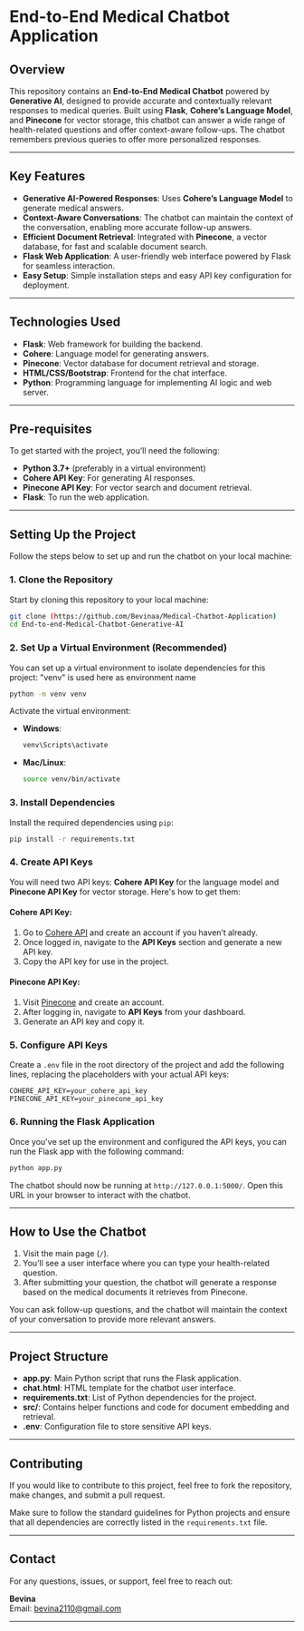 # **End-to-End Medical Chatbot Application**

## **Overview**

This repository contains an **End-to-End Medical Chatbot** powered by **Generative AI**, designed to provide accurate and contextually relevant responses to medical queries. Built using **Flask**, **Cohere’s Language Model**, and **Pinecone** for vector storage, this chatbot can answer a wide range of health-related questions and offer context-aware follow-ups. The chatbot remembers previous queries to offer more personalized responses.

---

## **Key Features**

- **Generative AI-Powered Responses**: Uses **Cohere’s Language Model** to generate medical answers.
- **Context-Aware Conversations**: The chatbot can maintain the context of the conversation, enabling more accurate follow-up answers.
- **Efficient Document Retrieval**: Integrated with **Pinecone**, a vector database, for fast and scalable document search.
- **Flask Web Application**: A user-friendly web interface powered by Flask for seamless interaction.
- **Easy Setup**: Simple installation steps and easy API key configuration for deployment.

---

## **Technologies Used**

- **Flask**: Web framework for building the backend.
- **Cohere**: Language model for generating answers.
- **Pinecone**: Vector database for document retrieval and storage.
- **HTML/CSS/Bootstrap**: Frontend for the chat interface.
- **Python**: Programming language for implementing AI logic and web server.

---

## **Pre-requisites**

To get started with the project, you’ll need the following:

- **Python 3.7+** (preferably in a virtual environment)
- **Cohere API Key**: For generating AI responses.
- **Pinecone API Key**: For vector search and document retrieval.
- **Flask**: To run the web application.

---

## **Setting Up the Project**

Follow the steps below to set up and run the chatbot on your local machine:

### 1. Clone the Repository

Start by cloning this repository to your local machine:

```bash
git clone (https://github.com/Bevinaa/Medical-Chatbot-Application)
cd End-to-end-Medical-Chatbot-Generative-AI
```

### 2. Set Up a Virtual Environment (Recommended)

You can set up a virtual environment to isolate dependencies for this project:
"venv" is used here as environment name

```bash
python -m venv venv
```

Activate the virtual environment:

- **Windows**:
  ```bash
  venv\Scripts\activate
  ```
- **Mac/Linux**:
  ```bash
  source venv/bin/activate
  ```

### 3. Install Dependencies

Install the required dependencies using `pip`:

```bash
pip install -r requirements.txt
```

### 4. Create API Keys

You will need two API keys: **Cohere API Key** for the language model and **Pinecone API Key** for vector storage. Here's how to get them:

#### Cohere API Key:
1. Go to [Cohere API](https://cohere.ai/) and create an account if you haven’t already.
2. Once logged in, navigate to the **API Keys** section and generate a new API key.
3. Copy the API key for use in the project.

#### Pinecone API Key:
1. Visit [Pinecone](https://www.pinecone.io/) and create an account.
2. After logging in, navigate to **API Keys** from your dashboard.
3. Generate an API key and copy it.

### 5. Configure API Keys

Create a `.env` file in the root directory of the project and add the following lines, replacing the placeholders with your actual API keys:

```env
COHERE_API_KEY=your_cohere_api_key
PINECONE_API_KEY=your_pinecone_api_key
```

### 6. Running the Flask Application

Once you've set up the environment and configured the API keys, you can run the Flask app with the following command:

```bash
python app.py
```

The chatbot should now be running at `http://127.0.0.1:5000/`. Open this URL in your browser to interact with the chatbot.

---

## **How to Use the Chatbot**

1. Visit the main page (`/`).
2. You’ll see a user interface where you can type your health-related question.
3. After submitting your question, the chatbot will generate a response based on the medical documents it retrieves from Pinecone.

You can ask follow-up questions, and the chatbot will maintain the context of your conversation to provide more relevant answers.

---

## **Project Structure**

- **app.py**: Main Python script that runs the Flask application.
- **chat.html**: HTML template for the chatbot user interface.
- **requirements.txt**: List of Python dependencies for the project.
- **src/**: Contains helper functions and code for document embedding and retrieval.
- **.env**: Configuration file to store sensitive API keys.
  
---

## **Contributing**

If you would like to contribute to this project, feel free to fork the repository, make changes, and submit a pull request. 

Make sure to follow the standard guidelines for Python projects and ensure that all dependencies are correctly listed in the `requirements.txt` file.

---

## **Contact**

For any questions, issues, or support, feel free to reach out:

**Bevina**  
Email: [bevina2110@gmail.com](mailto:bevina2110@gmail.com)

---
